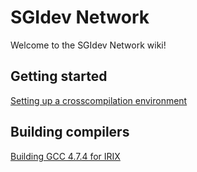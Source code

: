 # SGIdev Network
Welcome to the SGIdev Network wiki!

## Getting started
[Setting up a crosscompilation environment](wiki/crosscompiling.html)

## Building compilers
[Building GCC 4.7.4 for IRIX](wiki/Building_GCC_474_for_IRIX.html)
